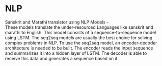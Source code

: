 # NLP
Sanskrit and Marathi translator using NLP Models -  
These models translate the under-resourced Languages like sanskrit and marathi to English. This model consists of a sequence-to-sequence model using LSTM. The seq2seq models are usually the best choice for solving complex problems in NLP. To use the seq2seq model, an encoder-decoder architecture is needed to be built. The encoder reads the input sequence and summarizes it into a hidden layer of LSTM. The decoder is able to receive this data and generates a sequence based on it.




